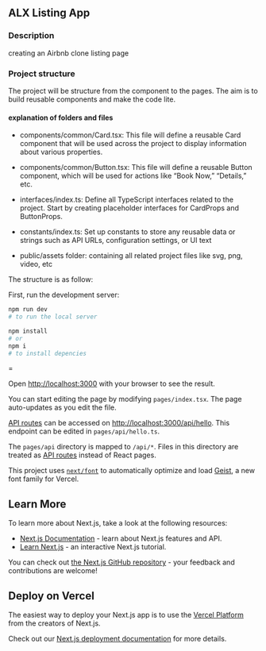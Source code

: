 
## ALX Listing App

### Description
creating an Airbnb clone listing page
### Project structure
The project will be structure from the component to the pages. The aim is to build reusable components and make the
code lite. 

 #### explanation of folders and files

* components/common/Card.tsx: This file will define a reusable Card component that will be used across the project 
  to display information about various properties.

* components/common/Button.tsx: This file will define a reusable Button component, which will be used for 
  actions like “Book Now,” “Details,” etc.

* interfaces/index.ts: Define all TypeScript interfaces related to the project. Start by creating 
  placeholder interfaces for CardProps and ButtonProps.

* constants/index.ts: Set up constants to store any reusable data or strings such as API URLs, 
  configuration settings, or UI text

* public/assets folder: containing all related project files like svg, png, video, etc

The structure is as follow:

First, run the development server:

```bash
npm run dev 
# to run the local server
```

```bash 
npm install 
# or 
npm i
# to install depencies 
```



=



Open [http://localhost:3000](http://localhost:3000) with your browser to see the result.

You can start editing the page by modifying `pages/index.tsx`. The page auto-updates as you edit the file.

[API routes](https://nextjs.org/docs/pages/building-your-application/routing/api-routes) can be accessed on [http://localhost:3000/api/hello](http://localhost:3000/api/hello). This endpoint can be edited in `pages/api/hello.ts`.

The `pages/api` directory is mapped to `/api/*`. Files in this directory are treated as [API routes](https://nextjs.org/docs/pages/building-your-application/routing/api-routes) instead of React pages.

This project uses [`next/font`](https://nextjs.org/docs/pages/building-your-application/optimizing/fonts) to automatically optimize and load [Geist](https://vercel.com/font), a new font family for Vercel.

## Learn More

To learn more about Next.js, take a look at the following resources:

- [Next.js Documentation](https://nextjs.org/docs) - learn about Next.js features and API.
- [Learn Next.js](https://nextjs.org/learn-pages-router) - an interactive Next.js tutorial.

You can check out [the Next.js GitHub repository](https://github.com/vercel/next.js) - your feedback and contributions are welcome!

## Deploy on Vercel

The easiest way to deploy your Next.js app is to use the [Vercel Platform](https://vercel.com/new?utm_medium=default-template&filter=next.js&utm_source=create-next-app&utm_campaign=create-next-app-readme) from the creators of Next.js.

Check out our [Next.js deployment documentation](https://nextjs.org/docs/pages/building-your-application/deploying) for more details.
